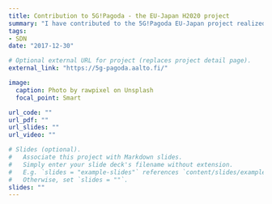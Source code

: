 ```yaml
---
title: Contribution to 5G!Pagoda - the EU-Japan H2020 project 
summary: "I have contributed to the 5G!Pagoda EU-Japan project realized under H2020 programme. 5G!Pagoda is a research project related to network slicing technology for 5G networks. I was involved in designing a network slicing architecture and multi-domain orchestration. Moreover, I had been developing prototypes (PoCs) of designed solutions based on OpenStack, Docker, Kubernetes, OpenBaton, Ansible and Juju."
tags:
- SDN
date: "2017-12-30"

# Optional external URL for project (replaces project detail page).
external_link: "https://5g-pagoda.aalto.fi/"

image:
  caption: Photo by rawpixel on Unsplash
  focal_point: Smart

url_code: ""
url_pdf: ""
url_slides: ""
url_video: ""

# Slides (optional).
#   Associate this project with Markdown slides.
#   Simply enter your slide deck's filename without extension.
#   E.g. `slides = "example-slides"` references `content/slides/example-slides.md`.
#   Otherwise, set `slides = ""`.
slides: ""
---
```


